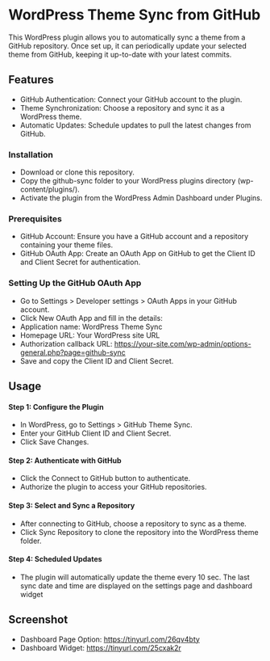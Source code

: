 # WordPress Theme Sync from GitHub
This WordPress plugin allows you to automatically sync a theme from a GitHub repository. Once set up, it can periodically update your selected theme from GitHub, keeping it up-to-date with your latest commits.

## Features
- GitHub Authentication: Connect your GitHub account to the plugin.
- Theme Synchronization: Choose a repository and sync it as a WordPress theme.
- Automatic Updates: Schedule updates to pull the latest changes from GitHub.
### Installation
- Download or clone this repository.
- Copy the github-sync folder to your WordPress plugins directory (wp-content/plugins/).
- Activate the plugin from the WordPress Admin Dashboard under Plugins.
### Prerequisites
- GitHub Account: Ensure you have a GitHub account and a repository containing your theme files.
- GitHub OAuth App: Create an OAuth App on GitHub to get the Client ID and Client Secret for authentication.
### Setting Up the GitHub OAuth App
- Go to Settings > Developer settings > OAuth Apps in your GitHub account.
- Click New OAuth App and fill in the details:
- Application name: WordPress Theme Sync
- Homepage URL: Your WordPress site URL
- Authorization callback URL: https://your-site.com/wp-admin/options-general.php?page=github-sync
- Save and copy the Client ID and Client Secret.
## Usage
#### Step 1: Configure the Plugin
- In WordPress, go to Settings > GitHub Theme Sync.
- Enter your GitHub Client ID and Client Secret.
- Click Save Changes.
#### Step 2: Authenticate with GitHub
- Click the Connect to GitHub button to authenticate.
- Authorize the plugin to access your GitHub repositories.
#### Step 3: Select and Sync a Repository
- After connecting to GitHub, choose a repository to sync as a theme.
- Click Sync Repository to clone the repository into the WordPress theme folder.
#### Step 4: Scheduled Updates
- The plugin will automatically update the theme every 10 sec. The last sync date and time are displayed on the settings page and dashboard widget

## Screenshot
- Dashboard Page Option: https://tinyurl.com/26qv4bty
- Dashboard Widget: https://tinyurl.com/25cxak2r
